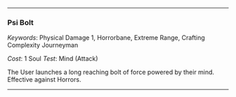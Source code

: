 ___

### Psi Bolt

*Keywords*: Physical Damage 1, Horrorbane, Extreme Range, Crafting Complexity Journeyman

*Cost*: 1 Soul
*Test*: Mind (Attack)

The User launches a long reaching bolt of force powered by their mind. Effective against Horrors.

___
